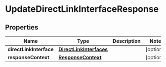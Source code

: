 

# UpdateDirectLinkInterfaceResponse


## Properties

| Name | Type | Description | Notes |
|------------ | ------------- | ------------- | -------------|
|**directLinkInterface** | [**DirectLinkInterfaces**](DirectLinkInterfaces.md) |  |  [optional] |
|**responseContext** | [**ResponseContext**](ResponseContext.md) |  |  [optional] |



